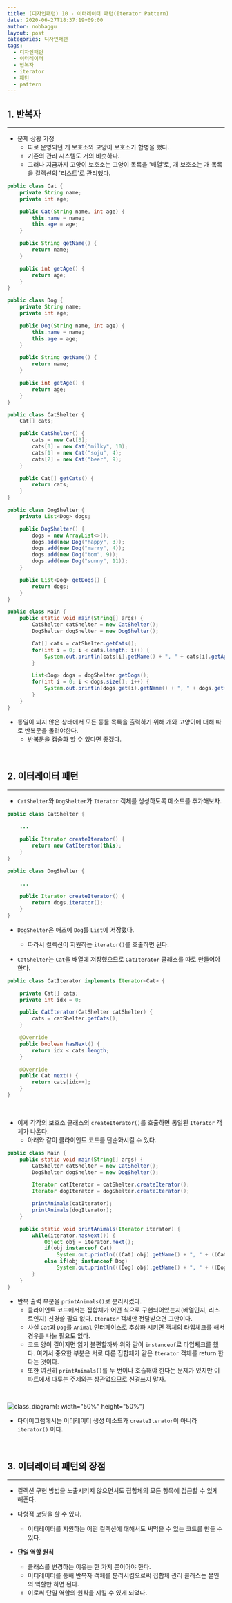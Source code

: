 ```yaml
---
title: (디자인패턴) 10 - 이터레이터 패턴(Iterator Pattern)
date: 2020-06-27T18:37:19+09:00
author: nobbaggu
layout: post
categories: 디자인패턴
tags:
  - 디자인패턴
  - 이터레이터
  - 반복자
  - iterator
  - 패턴
  - pattern
---
```


## 1. 반복자 ##
----

+ 문제 상황 가정
	+ 따로 운영되던 개 보호소와 고양이 보호소가 합병을 했다.
	+ 기존의 관리 시스템도 거의 비슷하다.
	+ 그러나 지금까지 고양이 보호소는 고양이 목록을 '배열'로, 개 보호소는 개 목록을 컬렉션의 '리스트'로 관리했다.
	
~~~ java
public class Cat {
    private String name;
    private int age;

    public Cat(String name, int age) {
        this.name = name;
        this.age = age;
    }

    public String getName() {
        return name;
    }

    public int getAge() {
        return age;
    }
}

public class Dog {
    private String name;
    private int age;

    public Dog(String name, int age) {
        this.name = name;
        this.age = age;
    }

    public String getName() {
        return name;
    }

    public int getAge() {
        return age;
    }
}
~~~

~~~ java
public class CatShelter {
    Cat[] cats;

    public CatShelter() {
        cats = new Cat[3];
        cats[0] = new Cat("milky", 10);
        cats[1] = new Cat("soju", 4);
        cats[2] = new Cat("beer", 9);
    }

    public Cat[] getCats() {
        return cats;
    }
}

public class DogShelter {
    private List<Dog> dogs;

    public DogShelter() {
        dogs = new ArrayList<>();
        dogs.add(new Dog("happy", 3));
        dogs.add(new Dog("marry", 4));
        dogs.add(new Dog("tom", 9));
        dogs.add(new Dog("sunny", 11));
    }

    public List<Dog> getDogs() {
        return dogs;
    }
}
~~~

~~~ java
public class Main {
    public static void main(String[] args) {
        CatShelter catShelter = new CatShelter();
        DogShelter dogShelter = new DogShelter();

        Cat[] cats = catShelter.getCats();
        for(int i = 0; i < cats.length; i++) {
            System.out.println(cats[i].getName() + ", " + cats[i].getAge());
        }

        List<Dog> dogs = dogShelter.getDogs();
        for(int i = 0; i < dogs.size(); i++) {
            System.out.println(dogs.get(i).getName() + ", " + dogs.get(i).getAge());
        }
    }
}
~~~

+ 통일이 되지 않은 상태에서 모든 동물 목록을 출력하기 위해 개와 고양이에 대해 따로 반복문을 돌려야한다.
	+ 반복문을 캡슐화 할 수 있다면 좋겠다.

<br>

## 2. 이터레이터 패턴 ##
----

+ `CatShelter`와 `DogShelter`가 `Iterator` 객체를 생성하도록 메소드를 추가해보자.

~~~ java
public class CatShelter {
    
	...

    public Iterator createIterator() {
        return new CatIterator(this);
    }
}

public class DogShelter {
    
	...

    public Iterator createIterator() {
        return dogs.iterator();
    }
}
~~~

+ `DogShelter`은 애초에 `Dog`를 `List`에 저장했다.
	+ 따라서 컬렉션이 지원하는 `iterator()`를 호출하면 된다.
	
+ `CatShelter`는 `Cat`을 배열에 저장했으므로 `CatIterator` 클래스를 따로 만들어야한다.

~~~ java
public class CatIterator implements Iterator<Cat> {

    private Cat[] cats;
    private int idx = 0;

    public CatIterator(CatShelter catShelter) {
        cats = catShelter.getCats();
    }

    @Override
    public boolean hasNext() {
        return idx < cats.length;
    }

    @Override
    public Cat next() {
        return cats[idx++];
    }
}
~~~

<br>

+ 이제 각각의 보호소 클래스의 `createIterator()`를 호출하면 통일된 `Iterator` 객체가 나온다.
	+ 아래와 같이 클라이언트 코드를 단순화시킬 수 있다.
	
~~~ java
public class Main {
    public static void main(String[] args) {
        CatShelter catShelter = new CatShelter();
        DogShelter dogShelter = new DogShelter();

        Iterator catIterator = catShelter.createIterator();
        Iterator dogIterator = dogShelter.createIterator();

        printAnimals(catIterator);
        printAnimals(dogIterator);
    }

    public static void printAnimals(Iterator iterator) {
        while(iterator.hasNext()) {
            Object obj = iterator.next();
            if(obj instanceof Cat)
                System.out.println(((Cat) obj).getName() + ", " + ((Cat) obj).getAge());
            else if(obj instanceof Dog)
                System.out.println(((Dog) obj).getName() + ", " + ((Dog) obj).getAge());
        }
    }
}
~~~

+ 반복 출력 부분을 `printAnimals()`로 분리시켰다.
	+ 클라이언트 코드에서는 집합체가 어떤 식으로 구현되어있는지(배열인지, 리스트인지) 신경쓸 필요 없다. `Iterator` 객체만 전달받으면 그만이다.
	+ 사실 `Cat`과 `Dog`를 `Animal` 인터페이스로 추상화 시키면 객체의 타입체크를 해서 경우를 나눌 필요도 없다.
	+ 코드 양이 길어지면 읽기 불편할까봐 위와 같이 `instanceof`로 타입체크를 했다. 여기서 중요한 부분은 서로 다른 집합체가 같은 `Iterator` 객체를 return 한다는 것이다.
	+ 또한 여전히 `printAnimals()`를 두 번이나 호출해야 한다는 문제가 있지만 이 파트에서 다루는 주제와는 상관없으므로 신경쓰지 말자.

<br>

![class_diagram](https://nobbaggu.github.io/images/designpattern/iteratorpattern/class_diagram.jpg){: width="50%" height="50%"}

+ 다이어그램에서는 이터레이터 생성 메소드가 `createIterator`이 아니라 `iterator()` 이다.

<br>

## 3. 이터레이터 패턴의 장점 ##
----

+ 컬렉션 구현 방법을 노출시키지 않으면서도 집합체의 모든 항목에 접근할 수 있게 해준다.

+ 다형적 코딩을 할 수 있다.
	+ 이터레이터를 지원하는 어떤 컬렉션에 대해서도 써먹을 수 있는 코드를 만들 수 있다.
	
+ **단일 역할 원칙**
	+ 클래스를 변경하는 이유는 한 가지 뿐이어야 한다.
	+ 이터레이터를 통해 반복자 객체를 분리시킴으로써 집합체 관리 클래스는 본인의 역할만 하면 된다.
	+ 이로써 단일 역할의 원칙을 지킬 수 있게 되었다.
